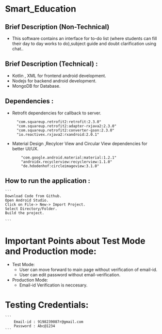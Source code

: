 # Smart_Education

## Brief Description (Non-Technical) 
- This software contains an interface for to-do list (where students can fill their day to day works to do),subject guide and doubt clarification using chat..

## Brief Description (Technical) : 
- Kotlin , XML for frontend android development.
- Nodejs for backend android development.
- MongoDB for Database.


## Dependencies : 
- Retrofit dependencies for callback to server.
  ```
  	"com.squareup.retrofit2:retrofit:2.3.0"
  	"com.squareup.retrofit2:adapter-rxjava2:2.3.0"
  	"com.squareup.retrofit2:converter-gson:2.3.0"
  	"io.reactivex.rxjava2:rxandroid:2.0.1"
   ```
- Material Design ,Recylcer View and Circular View dependencies for better UI/UX.

  	```
  		"com.google.android.material:material:1.2.1"
  		"androidx.recyclerview:recyclerview:1.1.0"
  		"de.hdodenhof:circleimageview:3.1.0"  
 	```

## How to run the application :

	```
 	Download Code from Github.
 	Open Android Studio.
 	Click on File-> New-> Import Project.
 	Select Directory/Folder.
 	Build the project.
 
	```
 
#  Important Points about Test Mode and Production mode:
- Test Mode:
	- User can move forward to main page without verification of email-id.
	- User can edit password without email-verification.
- Production Mode:
	- Email-id Verification is neccesary.

# Testing Credentials:

  	```
    	Email-id : 9198239087r@gmail.com
    	Password : Abc@1234
	```

